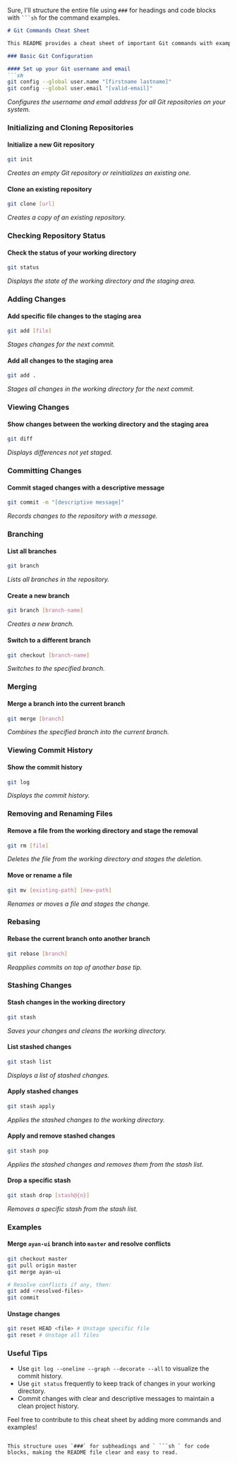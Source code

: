 Sure, I'll structure the entire file using `###` for headings and code blocks with ` ```sh ` for the command examples.

```markdown
# Git Commands Cheat Sheet

This README provides a cheat sheet of important Git commands with examples and brief descriptions. Use this as a quick reference guide to help you navigate through various Git operations.

### Basic Git Configuration

#### Set up your Git username and email
```sh
git config --global user.name "[firstname lastname]"
git config --global user.email "[valid-email]"
```
*Configures the username and email address for all Git repositories on your system.*

### Initializing and Cloning Repositories

#### Initialize a new Git repository
```sh
git init
```
*Creates an empty Git repository or reinitializes an existing one.*

#### Clone an existing repository
```sh
git clone [url]
```
*Creates a copy of an existing repository.*

### Checking Repository Status

#### Check the status of your working directory
```sh
git status
```
*Displays the state of the working directory and the staging area.*

### Adding Changes

#### Add specific file changes to the staging area
```sh
git add [file]
```
*Stages changes for the next commit.*

#### Add all changes to the staging area
```sh
git add .
```
*Stages all changes in the working directory for the next commit.*

### Viewing Changes

#### Show changes between the working directory and the staging area
```sh
git diff
```
*Displays differences not yet staged.*

### Committing Changes

#### Commit staged changes with a descriptive message
```sh
git commit -m "[descriptive message]"
```
*Records changes to the repository with a message.*

### Branching

#### List all branches
```sh
git branch
```
*Lists all branches in the repository.*

#### Create a new branch
```sh
git branch [branch-name]
```
*Creates a new branch.*

#### Switch to a different branch
```sh
git checkout [branch-name]
```
*Switches to the specified branch.*

### Merging

#### Merge a branch into the current branch
```sh
git merge [branch]
```
*Combines the specified branch into the current branch.*

### Viewing Commit History

#### Show the commit history
```sh
git log
```
*Displays the commit history.*

### Removing and Renaming Files

#### Remove a file from the working directory and stage the removal
```sh
git rm [file]
```
*Deletes the file from the working directory and stages the deletion.*

#### Move or rename a file
```sh
git mv [existing-path] [new-path]
```
*Renames or moves a file and stages the change.*

### Rebasing

#### Rebase the current branch onto another branch
```sh
git rebase [branch]
```
*Reapplies commits on top of another base tip.*

### Stashing Changes

#### Stash changes in the working directory
```sh
git stash
```
*Saves your changes and cleans the working directory.*

#### List stashed changes
```sh
git stash list
```
*Displays a list of stashed changes.*

#### Apply stashed changes
```sh
git stash apply
```
*Applies the stashed changes to the working directory.*

#### Apply and remove stashed changes
```sh
git stash pop
```
*Applies the stashed changes and removes them from the stash list.*

#### Drop a specific stash
```sh
git stash drop [stash@{n}]
```
*Removes a specific stash from the stash list.*

### Examples

#### Merge `ayan-ui` branch into `master` and resolve conflicts
```sh
git checkout master
git pull origin master
git merge ayan-ui

# Resolve conflicts if any, then:
git add <resolved-files>
git commit
```

#### Unstage changes
```sh
git reset HEAD <file> # Unstage specific file
git reset # Unstage all files
```

### Useful Tips

- Use `git log --oneline --graph --decorate --all` to visualize the commit history.
- Use `git status` frequently to keep track of changes in your working directory.
- Commit changes with clear and descriptive messages to maintain a clean project history.

Feel free to contribute to this cheat sheet by adding more commands and examples!
```

This structure uses `###` for subheadings and ` ```sh ` for code blocks, making the README file clear and easy to read.